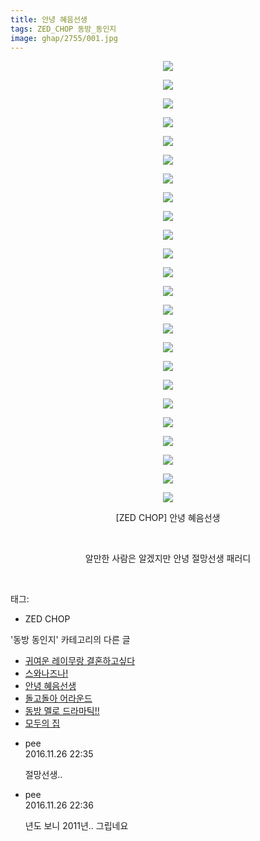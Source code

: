 ```yaml
---
title: 안녕 혜음선생
tags: ZED_CHOP 동방_동인지
image: ghap/2755/001.jpg
---
```

<div class="article">
<p style="text-align: center; clear: none; float: none;"><img src="{{ site.nasurl }}/ghap/2755/001.jpg"/></p>
<p style="text-align: center; clear: none; float: none;"><img src="{{ site.nasurl }}/ghap/2755/002.jpg"/></p>
<p style="text-align: center; clear: none; float: none;"><img src="{{ site.nasurl }}/ghap/2755/003.jpg"/></p>
<p style="text-align: center; clear: none; float: none;"><img src="{{ site.nasurl }}/ghap/2755/004.jpg"/></p>
<p style="text-align: center; clear: none; float: none;"><img src="{{ site.nasurl }}/ghap/2755/005.jpg"/></p>
<p style="text-align: center; clear: none; float: none;"><img src="{{ site.nasurl }}/ghap/2755/006.jpg"/></p>
<p style="text-align: center; clear: none; float: none;"><img src="{{ site.nasurl }}/ghap/2755/007.jpg"/></p>
<p style="text-align: center; clear: none; float: none;"><img src="{{ site.nasurl }}/ghap/2755/008.jpg"/></p>
<p style="text-align: center; clear: none; float: none;"><img src="{{ site.nasurl }}/ghap/2755/009.jpg"/></p>
<p style="text-align: center; clear: none; float: none;"><img src="{{ site.nasurl }}/ghap/2755/010.jpg"/></p>
<p style="text-align: center; clear: none; float: none;"><img src="{{ site.nasurl }}/ghap/2755/011.jpg"/></p>
<p style="text-align: center; clear: none; float: none;"><img src="{{ site.nasurl }}/ghap/2755/012.jpg"/></p>
<p style="text-align: center; clear: none; float: none;"><img src="{{ site.nasurl }}/ghap/2755/013.jpg"/></p>
<p style="text-align: center; clear: none; float: none;"><img src="{{ site.nasurl }}/ghap/2755/014.jpg"/></p>
<p style="text-align: center; clear: none; float: none;"><img src="{{ site.nasurl }}/ghap/2755/015.jpg"/></p>
<p style="text-align: center; clear: none; float: none;"><img src="{{ site.nasurl }}/ghap/2755/016.jpg"/></p>
<p style="text-align: center; clear: none; float: none;"><img src="{{ site.nasurl }}/ghap/2755/017.jpg"/></p>
<p style="text-align: center; clear: none; float: none;"><img src="{{ site.nasurl }}/ghap/2755/018.jpg"/></p>
<p style="text-align: center; clear: none; float: none;"><img src="{{ site.nasurl }}/ghap/2755/019.jpg"/></p>
<p style="text-align: center; clear: none; float: none;"><img src="{{ site.nasurl }}/ghap/2755/020.jpg"/></p>
<p style="text-align: center; clear: none; float: none;"><img src="{{ site.nasurl }}/ghap/2755/021.jpg"/></p>
<p style="text-align: center; clear: none; float: none;"><img src="{{ site.nasurl }}/ghap/2755/022.jpg"/></p>
<p style="text-align: center; clear: none; float: none;"><img src="{{ site.nasurl }}/ghap/2755/023.jpg"/></p>
<p style="text-align: center; clear: none; float: none;"><img src="{{ site.nasurl }}/ghap/2755/024.jpg"/></p>
<p style="text-align: center; clear: none; float: none;">[ZED CHOP] 안녕 혜음선생</p>
<p style="text-align: center; clear: none; float: none;"><br/></p>
<p style="text-align: center; clear: none; float: none;">알만한 사람은 알겠지만 안녕 절망선생 패러디</p>
<p><br/></p>
</div><div class="tagTrail">
<p>태그: </p>
<ul>
<li>ZED CHOP</li>
</ul>
</div><div class="another">
<p>'동방 동인지' 카테고리의 다른 글</p>
<ul>
<li><a href="/2016-11-26-ghap_2758">귀여운 레이무랑 결혼하고싶다</a></li>
<li><a href="/2016-11-26-ghap_2757">스와나즈나!</a></li>
<li><a href="/2016-11-26-ghap_2755">안녕 혜음선생</a></li>
<li><a href="/2016-11-26-ghap_2754">돌고돌아 어라운드</a></li>
<li><a href="/2016-11-26-ghap_2753">동방 멜로 드라마틱!!</a></li>
<li><a href="/2016-11-26-ghap_2752">모두의 집</a></li>
</ul>
</div><div class="cb_module cb_fluid">
<div class="cb_wrt cb_profile">
<div class="comment">
<ul>
<li class="cb_thumb_off" id="comment14857653">
<div class="cb_comment_area">
<div class="cb_info_area">
<div class="cb_section">
<span class="cb_nick_name">pee</span>
</div>
<div class="cb_section">
<span class="cb_date">2016.11.26 22:35 </span>
</div>
</div>
<div class="cb_dsc_comment">
<p class="cb_dsc">
											절망선생..
										</p>
</div>
</div></li>
<li class="cb_thumb_off" id="comment14857654">
<div class="cb_comment_area">
<div class="cb_info_area">
<div class="cb_section">
<span class="cb_nick_name">pee</span>
</div>
<div class="cb_section">
<span class="cb_date">2016.11.26 22:36 </span>
</div>
</div>
<div class="cb_dsc_comment">
<p class="cb_dsc">
											년도 보니 2011년.. 그립네요
										</p>
</div>
</div></li>
</ul>
</div>
</div><!-- commentList close -->
</div>